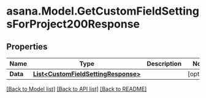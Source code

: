 
# asana.Model.GetCustomFieldSettingsForProject200Response

## Properties

Name | Type | Description | Notes
------------ | ------------- | ------------- | -------------
**Data** | [**List&lt;CustomFieldSettingResponse&gt;**](CustomFieldSettingResponse.md) |  | [optional] 

[[Back to Model list]](../README.md#documentation-for-models)
[[Back to API list]](../README.md#documentation-for-api-endpoints)
[[Back to README]](../README.md)

